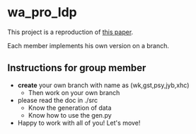 # wa_pro_ldp

This project is a reproduction of [this paper](https://ieeexplore.ieee.org/document/8835348).

Each member implements his own version on a branch.

## Instructions for group member
* **create** your own branch with name as (wk,gst,psy,jyb,xhc)
    * Then work on your own branch
* please read the doc in ./src 
    * Know the generation of data
    * Know how to use the gen.py
* Happy to work with all of you! Let's move!

 
